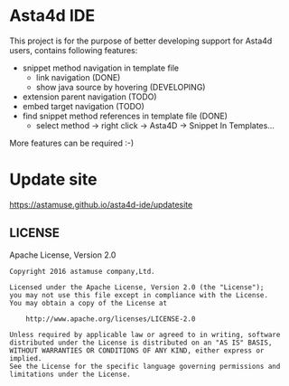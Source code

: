 # Asta4d IDE

This project is for the purpose of better developing support for Asta4d users, contains following features:

- snippet method navigation in template file
    - link navigation (DONE)
    - show java source by hovering (DEVELOPING)
- extension parent navigation (TODO)
- embed target navigation (TODO)
- find snippet method references in template file (DONE)
    - select method -> right click -> Asta4D -> Snippet In Templates...

More features can be required :-)

# Update site

https://astamuse.github.io/asta4d-ide/updatesite

## LICENSE

Apache License, Version 2.0

    Copyright 2016 astamuse company,Ltd.

    Licensed under the Apache License, Version 2.0 (the "License");
    you may not use this file except in compliance with the License.
    You may obtain a copy of the License at

        http://www.apache.org/licenses/LICENSE-2.0

    Unless required by applicable law or agreed to in writing, software
    distributed under the License is distributed on an "AS IS" BASIS,
    WITHOUT WARRANTIES OR CONDITIONS OF ANY KIND, either express or implied.
    See the License for the specific language governing permissions and
    limitations under the License.

